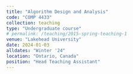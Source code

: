 ```yaml
---
title: "Algorithm Design and Analysis"
code: "COMP 4433"
collection: teaching
type: "Undergraduate course"
# permalink: /teaching/2015-spring-teaching-1
venue: "Lakehead University"
date: 2024-01-03
alldates: "Winter '24"
location: "Ontario, Canada"
position: "Head Teaching Assistant"
---
```

